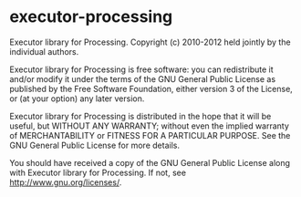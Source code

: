 executor-processing
===================

Executor library for Processing.
Copyright (c) 2010-2012 held jointly by the individual authors.

Executor library for Processing is free software: you can redistribute it and/or
modify it under the terms of the GNU General Public License as published by
the Free Software Foundation, either version 3 of the License, or
(at your option) any later version.

Executor library for Processing is distributed in the hope that it will be
useful, but WITHOUT ANY WARRANTY; without even the implied warranty of
MERCHANTABILITY or FITNESS FOR A PARTICULAR PURPOSE.  See the
GNU General Public License for more details.

You should have received a copy of the GNU General Public License
along with Executor library for Processing.  If not, see
<http://www.gnu.org/licenses/>.
